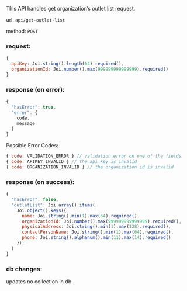 This API handles get organization’s outlet list request.

url: `api/get-outlet-list`

method: `POST`

### request: 
```js
{
  apiKey: Joi.string().length(64).required(),
  organizationId: Joi.number().max(999999999999999).required()
}
```

### response (on error):
```js
{
  "hasError": true,
  "error": {
    code,
    message
  }
}
```

Possible Error Codes:
```js
{ code: VALIDATION_ERROR } // validation error on one of the fields
{ code: APIKEY_INVALID } // the api key is invalid
{ code: ORGANIZATION_INVALID } // the organization id is invalid
```

### response (on success):
```js
{
  "hasError": false,
  "outletList": Joi.array().items(
    Joi.object().keys({
      name: Joi.string().min(1).max(64).required(),
      organizationId: Joi.number().max(999999999999999).required(),
      physicalAddress: Joi.string().min(1).max(128).required(),
      contactPersonName: Joi.string().min(1).max(64).required(),
      phone: Joi.string().alphanum().min(11).max(14).required()
    });
  )
}
```

### db changes:
updates no collection in db.